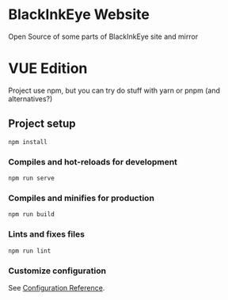 # BlackInkEye Website
Open Source of some parts of BlackInkEye site and mirror

# VUE Edition

Project use npm, but you can try do stuff with yarn or pnpm (and alternatives?)

## Project setup
```
npm install
```

### Compiles and hot-reloads for development
```
npm run serve
```

### Compiles and minifies for production
```
npm run build
```

### Lints and fixes files
```
npm run lint
```

### Customize configuration
See [Configuration Reference](https://cli.vuejs.org/config/).
